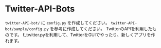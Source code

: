 # Twitter-API-Bots
```twitter-API-bot/``` に ```config.py``` を作成してください。
```twitter-API-bot/sample/config.py``` を参考に作成してください。
TwitterのAPIを利用したものです。
f_twitter.pyを利用して、TwitterをGUIでやったり、新しくアプリを作れます。
